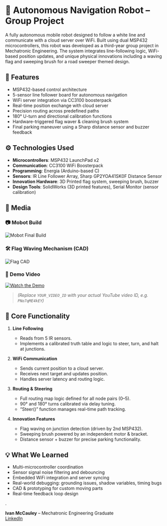 # 🤖 Autonomous Navigation Robot – Group Project

A fully autonomous mobile robot designed to follow a white line and communicate with a cloud server over WiFi. Built using dual MSP432 microcontrollers, this robot was developed as a third-year group project in Mechatronic Engineering. The system integrates line-following logic, WiFi-based position updates, and unique physical innovations including a waving flag and sweeping brush for a road sweeper themed design.

## 🔧 Features

- MSP432-based control architecture
- 5-sensor line follower board for autonomous navigation
- WiFi server integration via CC3100 boosterpack
- Real-time position exchange with cloud server
- Precision routing across predefined paths
- 180° U-turn and directional calibration functions
- Hardware-triggered flag waver & cleaning brush system
- Final parking maneuver using a Sharp distance sensor and buzzer feedback

## ⚙️ Technologies Used

- **Microcontrollers**: MSP432 LaunchPad x2  
- **Communication**: CC3100 WiFi Boosterpack  
- **Programming**: Energia (Arduino-based C)  
- **Sensors**: IR Line Follower Array, Sharp GP2YOA41SK0F Distance Sensor  
- **Innovation Hardware**: 3D Printed flag system, sweeping brush, buzzer  
- **Design Tools**: SolidWorks (3D printed features), Serial Monitor (sensor calibration)  

## 📸 Media

### 📷 Mobot Build
![Mobot Final Build](images/mobot_photo.jpg)

### 🛠️ Flag Waving Mechanism (CAD)
![Flag CAD](images/flag_cad.png)

### 🎥 Demo Video  
[![Watch the Demo](https://img.youtube.com/vi/YOUR_VIDEO_ID/0.jpg)](https://www.youtube.com/watch?v=YOUR_VIDEO_ID)

> *(Replace `YOUR_VIDEO_ID` with your actual YouTube video ID, e.g. `PNo7qME4kEY`)*

## 🧠 Core Functionality

1. **Line Following**  
   - Reads from 5 IR sensors.
   - Implements a calibrated truth table and logic to steer, turn, and halt at junctions.

2. **WiFi Communication**  
   - Sends current position to a cloud server.
   - Receives next target and updates position.
   - Handles server latency and routing logic.

3. **Routing & Steering**  
   - Full routing map logic defined for all node pairs (0–5).
   - 90° and 180° turns calibrated via delay tuning.
   - “Steer()” function manages real-time path tracking.

4. **Innovation Features**  
   - Flag waving on junction detection (driven by 2nd MSP432).
   - Sweeping brush powered by an independent motor & bracket.
   - Distance sensor + buzzer for precise parking functionality.

## 💡 What We Learned
- Multi-microcontroller coordination
- Sensor signal noise filtering and debouncing
- Embedded WiFi integration and server syncing
- Real-world debugging: grounding issues, shadow variables, timing bugs
- CAD & prototyping for custom moving parts
- Real-time feedback loop design

.


**Ivan McCauley** – Mechatronic Engineering Graduate  
[LinkedIn](https://www.linkedin.com/in/ivan-mccauley-82b17a177)
